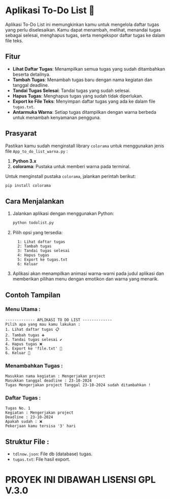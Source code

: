 # Aplikasi To-Do List 📝

Aplikasi To-Do List ini memungkinkan kamu untuk mengelola daftar tugas yang perlu diselesaikan. Kamu dapat menambah, melihat, menandai tugas sebagai selesai, menghapus tugas, serta mengekspor daftar tugas ke dalam file teks.

## Fitur

- **Lihat Daftar Tugas**: Menampilkan semua tugas yang sudah ditambahkan beserta detailnya.
- **Tambah Tugas**: Menambah tugas baru dengan nama kegiatan dan tanggal deadline.
- **Tandai Tugas Selesai**: Tandai tugas yang sudah selesai.
- **Hapus Tugas**: Menghapus tugas yang sudah tidak diperlukan.
- **Export ke File Teks**: Menyimpan daftar tugas yang ada ke dalam file `tugas.txt`.
- **Antarmuka Warna**: Setiap tugas ditampilkan dengan warna berbeda untuk menambah kenyamanan pengguna.

## Prasyarat

Pastikan kamu sudah menginstall library `colorama` untuk menggunakan jenis file `App_to_do_list_warna.py` :

1. **Python 3.x**
2. **colorama**: Pustaka untuk memberi warna pada terminal.

Untuk menginstall pustaka `colorama`, jalankan perintah berikut:

```bash
pip install colorama
```
## Cara Menjalankan

1. Jalankan aplikasi dengan menggunakan Python:
   ```bash
   python todolist.py
   ```
2. Pilih opsi yang tersedia:
   ```
     1: Lihat daftar tugas
     2: Tambah tugas
     3: Tandai tugas selesai
     4: Hapus tugas
     5: Export ke tugas.txt
     6: Keluar
   ```
3. Aplikasi akan menampilkan animasi warna-warni pada judul aplikasi dan memberikan pilihan menu dengan emotikon dan warna yang menarik.

## Contoh Tampilan

### Menu Utama : 

```
------------- APLIKASI TO DO LIST -------------
Pilih apa yang mau kamu lakukan :
1. Lihat daftar tugas 📋
2. Tambah tugas ➕
3. Tandai tugas selesai ✔️
4. Hapus tugas ❌
5. Export ke 'file.txt' 💾
6. Keluar 🚪
```

### Menambahkan Tugas :

```
Masukkan nama kegiatan : Mengerjakan project
Masukkan tanggal deadline : 23-10-2024
Tugas Mengerjakan project Tanggal 23-10-2024 sudah ditambahkan !
```

### Daftar Tugas :

```
Tugas No. 1
Kegiatan : Mengerjakan project
Deadline : 23-10-2024
Apakah sudah : ❌
Pekerjaan kamu tersisa '3' hari
```

## Struktur File :
 - `tdlnow.json`: File db (database) tugas.
 - `tugas.txt`: File hasil export.

# PROYEK INI DIBAWAH LISENSI GPL V.3.0
